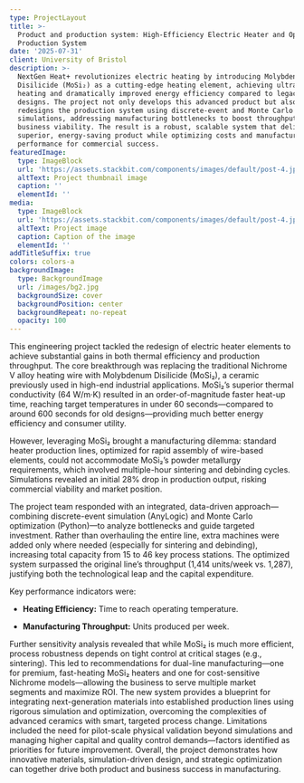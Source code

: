 ```yaml
---
type: ProjectLayout
title: >-
  Product and production system: High-Efficiency Electric Heater and Optimized
  Production System
date: '2025-07-31'
client: University of Bristol
description: >-
  NextGen Heat+ revolutionizes electric heating by introducing Molybdenum
  Disilicide (MoSi₂) as a cutting-edge heating element, achieving ultra-fast
  heating and dramatically improved energy efficiency compared to legacy
  designs. The project not only develops this advanced product but also
  redesigns the production system using discrete-event and Monte Carlo
  simulations, addressing manufacturing bottlenecks to boost throughput and
  business viability. The result is a robust, scalable system that delivers a
  superior, energy-saving product while optimizing costs and manufacturing
  performance for commercial success.
featuredImage:
  type: ImageBlock
  url: 'https://assets.stackbit.com/components/images/default/post-4.jpeg'
  altText: Project thumbnail image
  caption: ''
  elementId: ''
media:
  type: ImageBlock
  url: 'https://assets.stackbit.com/components/images/default/post-4.jpeg'
  altText: Project image
  caption: Caption of the image
  elementId: ''
addTitleSuffix: true
colors: colors-a
backgroundImage:
  type: BackgroundImage
  url: /images/bg2.jpg
  backgroundSize: cover
  backgroundPosition: center
  backgroundRepeat: no-repeat
  opacity: 100
---
```

This engineering project tackled the redesign of electric heater elements to achieve substantial gains in both thermal efficiency and production throughput. The core breakthrough was replacing the traditional Nichrome V alloy heating wire with Molybdenum Disilicide (MoSi₂), a ceramic previously used in high-end industrial applications. MoSi₂’s superior thermal conductivity (64 W/m·K) resulted in an order-of-magnitude faster heat-up time, reaching target temperatures in under 60 seconds—compared to around 600 seconds for old designs—providing much better energy efficiency and consumer utility.

However, leveraging MoSi₂ brought a manufacturing dilemma: standard heater production lines, optimized for rapid assembly of wire-based elements, could not accommodate MoSi₂’s powder metallurgy requirements, which involved multiple-hour sintering and debinding cycles. Simulations revealed an initial 28% drop in production output, risking commercial viability and market position.

The project team responded with an integrated, data-driven approach—combining discrete-event simulation (AnyLogic) and Monte Carlo optimization (Python)—to analyze bottlenecks and guide targeted investment. Rather than overhauling the entire line, extra machines were added only where needed (especially for sintering and debinding), increasing total capacity from 15 to 46 key process stations. The optimized system surpassed the original line’s throughput (1,414 units/week vs. 1,287), justifying both the technological leap and the capital expenditure.

Key performance indicators were:

*   **Heating Efficiency:** Time to reach operating temperature.

*   **Manufacturing Throughput:** Units produced per week.

Further sensitivity analysis revealed that while MoSi₂ is much more efficient, process robustness depends on tight control at critical stages (e.g., sintering). This led to recommendations for dual-line manufacturing—one for premium, fast-heating MoSi₂ heaters and one for cost-sensitive Nichrome models—allowing the business to serve multiple market segments and maximize ROI. The new system provides a blueprint for integrating next-generation materials into established production lines using rigorous simulation and optimization, overcoming the complexities of advanced ceramics with smart, targeted process change. Limitations included the need for pilot-scale physical validation beyond simulations and managing higher capital and quality control demands—factors identified as priorities for future improvement. Overall, the project demonstrates how innovative materials, simulation-driven design, and strategic optimization can together drive both product and business success in manufacturing.



